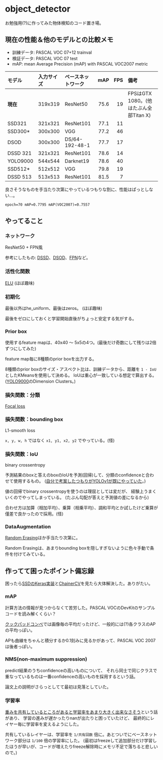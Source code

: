 # object_detector

お勉強用(?)に作ってみた物体検知のコード置き場。

## 現在の性能＆他のモデルとの比較メモ

- 訓練データ: PASCAL VOC 07+12 trainval
- 検証データ: PASCAL VOC 07 test
- mAP: mean Average Precision (mAP) with PASCAL VOC2007 metric

|モデル  |入力サイズ|ベースネットワーク|mAP |FPS |備考                                    |
|:-------|:---------|:-----------------|---:|---:|:---------------------------------------|
|**現在**|319x319   |ResNet50          |75.6|  19|FPSはGTX 1080。(他はたぶん全部Titan X)  |
|SSD321  |321x321   |ResNet101         |77.1|  11|                                        |
|SSD300* |300x300   |VGG               |77.2|  46|                                        |
|DSOD    |300x300   |DS/64-192-48-1    |77.7|  17|                                        |
|DSSD 321|321x321   |ResNet101         |78.6|  14|                                        |
|YOLO9000|544x544   |Darknet19         |78.6|  40|                                        |
|SSD512* |512x512   |VGG               |79.8|  19|                                        |
|DSSD 513|513x513   |ResNet101         |81.5|   7|                                        |

良さそうなものを手当たり次第にやっているつもりな割に、性能はぱっとしない…。

```txt
epoch=70 mAP=0.7795 mAP(VOC2007)=0.7557
```

## やってること

### ネットワーク

ResNet50 + FPN風

参考にしたもの: [DSSD](https://arxiv.org/abs/1701.06659)、[DSOD](https://arxiv.org/abs/1708.01241)、[FPN](https://arxiv.org/abs/1612.03144)など。

### 活性化関数

[ELU](https://arxiv.org/abs/1511.07289) (ほぼ趣味)

### 初期化

最後以外はhe_uniform、最後はzeros。 (ほぼ趣味)

最後をゼロにしておくと学習開始直後がちょっと安定する気がする。

### Prior box

使用するfeature mapは、40x40 ～ 5x5の4つ。(最後だけ奇数にして残りは2倍ずつにしてみた)

feature map毎に8種類のprior boxを出力する。

8種類のprior boxのサイズ・アスペクト比は、訓練データから、距離を `1 - IoU` としたKMeansを使用して決める。
IoUは重心が一致している想定で算出する。
([YOLO9000](https://arxiv.org/abs/1612.08242)のDimension Clusters。)

### 損失関数：分類

[Focal loss](https://arxiv.org/abs/1708.02002)

### 損失関数：bounding box

L1-smooth loss

`x, y, w, h` ではなく `x1, y1, x2, y2` でやっている。(怪)

### 損失関数：IoU

binary crossentropy

予測結果のboxと答えのboxのIoUを予測(回帰)して、分類のconfidenceと合わせて使用するもの。
([自分で考案したつもりがYOLOv1が既にやっていた](https://twitter.com/ak11/status/917901136782278656)。)

値の回帰でbinary crossentropyを使うのは理屈としては変だが、
経験上うまくいくのでやってしまっている。
(たぶん勾配が答えと予測値の差になるから)

合わせ方は加算（相加平均）、乗算（相乗平均）、調和平均とか試したけど乗算が僅差で良かったので採用。(怪)

### DataAugmentation

[Random Erasing](https://arxiv.org/abs/1708.04896)ほか手当たり次第に。

Random Erasingは、あまりbounding boxを隠しすぎないように色々手動で条件を付けてみている。

## 作ってて困ったポイント備忘録

困ったら[SSDのKeras実装](https://github.com/rykov8/ssd_keras)と[ChainerCV](https://github.com/chainer/chainercv)を見たら大体解決した。ありがたい。

### mAP

計算方法の情報が見つからなくて苦労した。PASCAL VOCのDevKitのサンプルコードを読み解くくらい？

[クックパッドコンペ](https://deepanalytics.jp/contents/cookpad_dtc_tutorial)では画像毎の平均だったけど、一般的には(?)各クラスのAPの平均っぽい。

APも曲線をちゃんと積分するか0.1刻みに見るかがあって、PASCAL VOC 2007は後者っぽい。

### NMS(non-maximum suppression)

predict結果のうちconfidenceの高いものについて、
それら同士で同じクラスで重なっているものは一番confidenceの高いものを採用するという話。

論文上の説明がさらっとしてて最初は見落としていた。

### 学習率

[重みを共有しているところがあると学習率をあまり大きく出来なさそう](https://twitter.com/ak11/status/916282847047983104)という話があり、
学習の進みが遅かったりnanが出たりと困っていたけど、
最終的にレイヤー毎に学習率を変えるようにした。

共有しているレイヤーは、学習率を `1/共有回数` 倍に。あとついでにベースネットワーク部分は `1/100` 倍の学習率にした。
(最初はfreezeして追加部分だけ学習したほうが早いが、コードが増えたりfreeze解除時にメモリ不足で落ちると悲しいので。)

